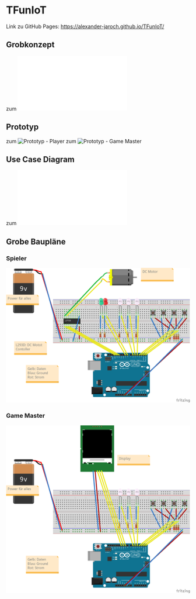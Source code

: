 # TFunIoT
Link zu GitHub Pages: 
https://alexander-jaroch.github.io/TFunIoT/

## Grobkonzept
zum ![Grobkonzept](ArduinoAvengers_BatteryBrothers_Grobentwurf.pdf)

## Prototyp
zum ![Prototyp - Player](https://www.figma.com/proto/OP6040JL8D7NB1fCvU2svN/IoT-Spieler-v01?node-id=1%3A38&viewport=1254%2C530%2C1.4709043502807617&scaling=min-zoom&page-id=0%3A1)
zum ![Prototyp - Game Master](https://www.figma.com/proto/K9vJf8h62jGfA8uCMdBjYM/IoT-Game-Master-v01?node-id=1%3A62&viewport=134%2C157%2C0.155972421169281&scaling=min-zoom&page-id=0%3A1)

## Use Case Diagram
zum ![Use Case Diagram](UseCaseDiagram.pdf)

## Grobe Baupläne
### Spieler
![Bauplan - Spieler](Spieler_v01_Steckplatine.png)
### Game Master
![Bauplan - Game Master](GameMaster_v01_Steckplatine.png)
